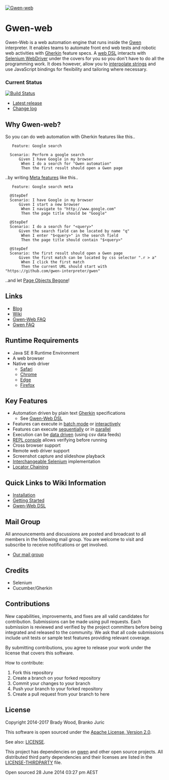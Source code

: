 [![Gwen-web](https://github.com/gwen-interpreter/gwen/wiki/img/gwen-attractor.png)](https://github.com/gwen-interpreter/gwen/wiki/The-Gwen-Logo)

Gwen-web
========

Gwen-Web is a web automation engine that runs inside the [Gwen](https://github.com/gwen-interpreter/gwen) interpreter.
It enables teams to automate front end web tests and robotic web activities with 
[Gherkin](https://github.com/cucumber/cucumber/wiki/Gherkin) feature specs.
A [web DSL](http://htmlpreview.github.io/?https://github.com/gwen-interpreter/gwen-web/blob/master/docs/dsl/gwen-web-dsl.html) interacts with [Selenium WebDriver](http://www.seleniumhq.org/projects/webdriver) under the covers for you so you don't have to do all the programming work. It does however, allow you to [interpolate strings](https://github.com/gwen-interpreter/gwen/wiki/String-Interpolation) and use JavaScript bindings for flexibility and tailoring where necessary.

### Current Status

[![Build Status](https://travis-ci.org/gwen-interpreter/gwen-web.svg?branch=master)](https://travis-ci.org/gwen-interpreter/gwen-web)

- [Latest release](https://github.com/gwen-interpreter/gwen-web/releases/latest)
- [Change log](CHANGELOG)

Why Gwen-web?
-------------
So you can do web automation with Gherkin features like this..
```gherkin
   Feature: Google search

  Scenario: Perform a google search
      Given I have Google in my browser
       When I do a search for "Gwen automation"
       Then the first result should open a Gwen page
```

..by writing [Meta features](https://github.com/gwen-interpreter/gwen/wiki/Meta-Features) like this..
```gherkin
   Feature: Google search meta

  @StepDef
  Scenario: I have Google in my browser
      Given I start a new browser
       When I navigate to "http://www.google.com"
       Then the page title should be "Google"

  @StepDef
  Scenario: I do a search for "<query>"
      Given the search field can be located by name "q"
       When I enter "$<query>" in the search field
       Then the page title should contain "$<query>"

  @StepDef
  Scenario: the first result should open a Gwen page
      Given the first match can be located by css selector ".r > a"
       When I click the first match
       Then the current URL should start with "https://github.com/gwen-interpreter/gwen"
```
..and let [Page Objects Begone](https://gweninterpreter.wordpress.com/2014/08/27/page-objects-begone/)!

Links
-----

- [Blog](https://gweninterpreter.wordpress.com)
- [Wiki](https://github.com/gwen-interpreter/gwen-web/wiki)
- [Gwen-Web FAQ](https://github.com/gwen-interpreter/gwen-web/wiki/FAQ)
- [Gwen FAQ](https://github.com/gwen-interpreter/gwen/wiki/FAQ)

Runtime Requirements
--------------------

- Java SE 8 Runtime Environment
- A web browser
- Native web driver
  - [Safari](https://webkit.org/blog/6900/webdriver-support-in-safari-10/)
  - [Chrome](https://sites.google.com/a/chromium.org/chromedriver/)
  - [Edge](https://developer.microsoft.com/en-us/microsoft-edge/tools/webdriver/)
  - [Firefox](https://github.com/mozilla/geckodriver/releases)

Key Features
------------

* Automation driven by plain text [Gherkin](https://github.com/cucumber/cucumber/wiki/Gherkin) specifications
  * See [Gwen-Web DSL](http://htmlpreview.github.io/?https://github.com/gwen-interpreter/gwen-web/blob/master/docs/dsl/gwen-web-dsl.html)
* Features can execute in [batch mode](https://github.com/gwen-interpreter/gwen/wiki/Execution-Modes#batch-execution) or [interactively](https://github.com/gwen-interpreter/gwen/wiki/Execution-Modes#interactive-repl-execution)
* Features can execute [sequentially](https://github.com/gwen-interpreter/gwen/wiki/Execution-Modes#serial-execution) or in [parallel](https://github.com/gwen-interpreter/gwen/wiki/Execution-Modes#parallel-execution)
* Execution can be [data driven](https://github.com/gwen-interpreter/gwen/wiki/Execution-Modes#csv-data-feeds) (using csv data feeds)
* [REPL console](https://github.com/gwen-interpreter/gwen/wiki/REPL-Console) allows verifying before running
* Cross browser support
* Remote web driver support
* Screenshot capture and slideshow playback
* [Interchangeable Selenium](https://github.com/gwen-interpreter/gwen-web/wiki/Runtime-Settings#changing-the-selenium-version) implementation
* [Locator Chaining](https://github.com/gwen-interpreter/gwen-web/wiki/Locator-Chaining)

Quick Links to Wiki Information
-------------------------------
- [Installation](https://github.com/gwen-interpreter/gwen-web/wiki/Installation)
- [Getting Started](https://github.com/gwen-interpreter/gwen-web/wiki/Getting-Started)
- [Gwen-Web DSL](http://htmlpreview.github.io/?https://github.com/gwen-interpreter/gwen-web/blob/master/docs/dsl/gwen-web-dsl.html)

Mail Group
----------

All announcements and discussions are posted and broadcast to all members in
the following mail group. You are welcome to visit and subscribe to receive
notifications or get involved.

- [Our mail group](https://groups.google.com/d/forum/gwen-interpreter)

Credits
-------
- Selenium
- Cucumber/Gherkin

Contributions
-------------

New capabilities, improvements, and fixes are all valid candidates for
contribution. Submissions can be made using pull requests. Each submission
is reviewed and verified by the project committers before being integrated
and released to the community. We ask that all code submissions include unit
tests or sample test features providing relevant coverage.

By submitting contributions, you agree to release your work under the
license that covers this software.

How to contribute:
1. Fork this repository
2. Create a branch on your forked repository
3. Commit your changes to your branch
4. Push your branch to your forked repository
5. Create a pull request from your branch to here

License
-------

Copyright 2014-2017 Brady Wood, Branko Juric

This software is open sourced under the
[Apache License, Version 2.0](http://www.apache.org/licenses/LICENSE-2.0.txt).

See also: [LICENSE](LICENSE).

This project has dependencies on [gwen](https://github.com/gwen-interpreter/gwen)
and other open source projects. All distributed third party dependencies and
their licenses are listed in the [LICENSE-THIRDPARTY](LICENSE-THIRDPARTY) file.

Open sourced 28 June 2014 03:27 pm AEST
